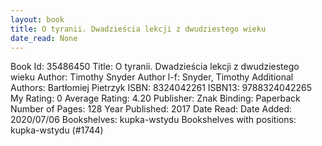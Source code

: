 ```yaml
---
layout: book
title: O tyranii. Dwadzieścia lekcji z dwudziestego wieku
date_read: None
---
```


Book Id: 35486450
Title: O tyranii. Dwadzieścia lekcji z dwudziestego wieku
Author: Timothy Snyder
Author l-f: Snyder, Timothy
Additional Authors: Bartłomiej Pietrzyk
ISBN: 8324042261
ISBN13: 9788324042265
My Rating: 0
Average Rating: 4.20
Publisher: Znak
Binding: Paperback
Number of Pages: 128
Year Published: 2017
Date Read: 
Date Added: 2020/07/06
Bookshelves: kupka-wstydu
Bookshelves with positions: kupka-wstydu (#1744)

